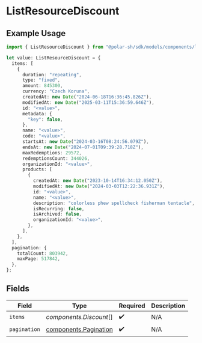 # ListResourceDiscount

## Example Usage

```typescript
import { ListResourceDiscount } from "@polar-sh/sdk/models/components/listresourcediscount.js";

let value: ListResourceDiscount = {
  items: [
    {
      duration: "repeating",
      type: "fixed",
      amount: 845300,
      currency: "Czech Koruna",
      createdAt: new Date("2024-06-18T16:36:45.826Z"),
      modifiedAt: new Date("2025-03-11T15:36:59.646Z"),
      id: "<value>",
      metadata: {
        "key": false,
      },
      name: "<value>",
      code: "<value>",
      startsAt: new Date("2024-03-16T08:24:56.079Z"),
      endsAt: new Date("2024-07-01T09:39:28.718Z"),
      maxRedemptions: 29572,
      redemptionsCount: 344026,
      organizationId: "<value>",
      products: [
        {
          createdAt: new Date("2023-10-14T16:34:12.050Z"),
          modifiedAt: new Date("2024-03-03T12:22:36.931Z"),
          id: "<value>",
          name: "<value>",
          description: "colorless phew spellcheck fisherman tentacle",
          isRecurring: false,
          isArchived: false,
          organizationId: "<value>",
        },
      ],
    },
  ],
  pagination: {
    totalCount: 803942,
    maxPage: 517842,
  },
};
```

## Fields

| Field                                                          | Type                                                           | Required                                                       | Description                                                    |
| -------------------------------------------------------------- | -------------------------------------------------------------- | -------------------------------------------------------------- | -------------------------------------------------------------- |
| `items`                                                        | *components.Discount*[]                                        | :heavy_check_mark:                                             | N/A                                                            |
| `pagination`                                                   | [components.Pagination](../../models/components/pagination.md) | :heavy_check_mark:                                             | N/A                                                            |